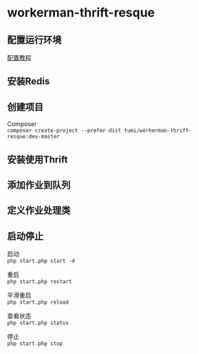 workerman-thrift-resque
=========

配置运行环境
----------
[配置教程](http://www.workerman.net/install)

安装Redis
----------

创建项目
----------

Composer  
`composer create-project --prefer-dist tumi/workerman-thrift-resque:dev-master`

安装使用Thrift
----------

添加作业到队列
----------

定义作业处理类
----------

启动停止
----------

启动  
`php start.php start -d`

重启  
`php start.php restart`

平滑重启  
`php start.php reload`

查看状态  
`php start.php status`

停止  
`php start.php stop`
